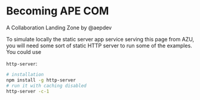 # Becoming APE COM

A Collaboration Landing Zone by @aepdev

To simulate locally the static server app service serving this page from AZU, you will need some sort of static HTTP server to run some of the examples. You could use

`http-server`:

```bash
# installation
npm install -g http-server
# run it with caching disabled
http-server -c-1
```